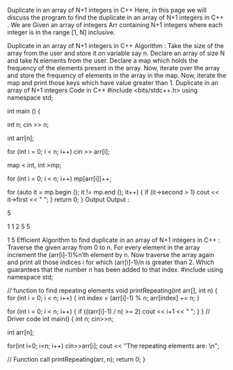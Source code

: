 Duplicate in an array of N+1 integers in C++
Here, in this page we will discuss the program to find the duplicate in an array of N+1 integers in C++ . We are Given an array of integers Arr containing N+1 integers where each integer is in the range [1, N] inclusive.

Duplicate in an array of N+1 integers in C++
Algorithm :
Take the size of the array from the user and store it on variable say n.
Declare an array of size N and take N elements from the user.
Declare a map which holds the frequency of the elements present in the array.
Now, iterate over the array and store the frequency of elements in the array in the map.
Now, iterate the map and print those keys which have value greater than 1.
Duplicate in an array of N+1 integers
Code in C++
#include <bits/stdc++.h>
using namespace std;

int main ()
{

  int n;
  cin >> n;

  int arr[n];

  for (int i = 0; i < n; i++) 
  cin >> arr[i];

  map < int, int >mp;

  for (int i = 0; i < n; i++) 
     mp[arr[i]]++; 

  for (auto it = mp.begin (); it != mp.end (); it++) 
    { 
          if (it->second > 1)
	  cout << it->first << " ";
    }
  return 0;
}
Output
Output :

5

1 1 2 5 5

1 5
Efficient Algorithm  to find duplicate in an array of N+1 integers in C++ :
Traverse the given array from 0 to n.
For every element in the array increment the (arr[i]-1)%n‘th element by n.
Now traverse the array again and print all those indices i for which (arr[i]-1)/n is greater than 2. Which guarantees that the number n has been added to that index.
#include <iostream>
using namespace std;

// function to find repeating elements
void printRepeating(int arr[], int n)
{
  for (int i = 0; i < n; i++)
  {
     int index = (arr[i]-1) % n;
     arr[index] += n;
  }

  for (int i = 0; i < n; i++) 
    { 
       if (((arr[i]-1) / n) >= 2)
       cout << i+1 << " "; 
    } 
} 
// Driver code 
  int main() 
 { 
  int n; 
  cin>>n;

  int arr[n];

  for(int i=0; i<n; i++) cin>>arr[i];
  cout << "The repeating elements are: \n";

  // Function call
  printRepeating(arr, n);
  return 0;
}
